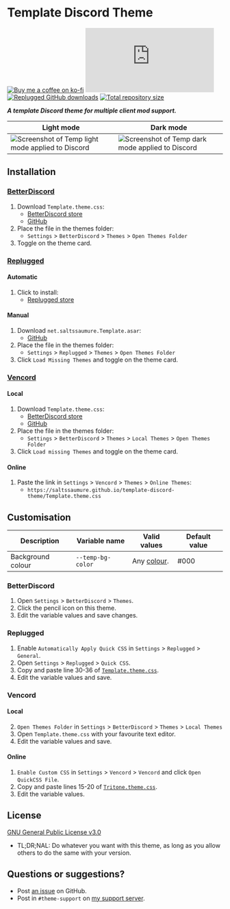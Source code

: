 [light]:            https://user-images.githubusercontent.com/29710355/231909647-72871e7f-8763-4174-9c71-5f1bb7d401bc.png
[dark]:             https://user-images.githubusercontent.com/29710355/231909520-b24c4301-2d90-4c6c-9e5d-ca9ce20e3ba6.png

[css-color]:        https://developer.mozilla.org/en-US/docs/Web/CSS/color_value
[discord]:          https://discord.gg/uy8nKQVatp

[BetterDiscord]:    https://betterdiscord.app/
[Replugged]:        https://replugged.dev/
[Vencord]:          https://github.com/Vendicated/Vencord

[shield-donate]:    https://img.shields.io/badge/Donate-ko--fi-orange?style=flat-square&logo=kofi&logoColor=orange
[ko-fi]:            https://ko-fi.com/saltssaumure "Buy me a coffee!"

[shield-bd-dl]:     https://img.shields.io/github/downloads/Saltssaumure/template-discord-theme/Template.theme.css?color=purple&label=Downloads&style=flat-square
[shield-asar-dl]:   https://img.shields.io/github/downloads/Saltssaumure/template-discord-theme/net.saltssaumure.Template.asar?color=purple&label=Downloads&style=flat-square
[shield-repo-size]: https://img.shields.io/github/repo-size/Saltssaumure/template-discord-theme?label=Repository&style=flat-square "Total size"

[github]:           https://github.com/Saltssaumure/template-discord-theme
[license]:          https://github.com/Saltssaumure/template-discord-theme/blob/main/LICENSE
[issues]:           https://github.com/Saltssaumure/template-discord-theme/issues
[.theme.css]:       https://github.com/Saltssaumure/template-discord-theme/blob/main/Template.theme.css

[release-bd]:       https://betterdiscord.app/theme/?id=000 "BetterDiscord store page"
[release-bd-gh]:    https://github.com/Saltssaumure/Squared/releases/latest/download/Template.theme.css "Latest release"
[release-rp]:       https://replugged.dev/store/net.saltssaumure.Template "Replugged store page"
[release-rp-gh]:    https://github.com/Saltssaumure/Squared/releases/latest/download/net.saltssaumure.Template.asar "Latest release"

# Template Discord Theme
[![Buy me a coffee on ko-fi][shield-donate]][ko-fi]
[![BetterDiscord GitHub downloads][shield-bd-dl]][release-bd-gh]
[![Replugged GitHub downloads][shield-asar-dl]][release-rp-gh]
[![Total repository size][shield-repo-size]][github]

***A template Discord theme for multiple client mod support.***

| Light mode                                                 | Dark mode                                                |
| ---------------------------------------------------------- | -------------------------------------------------------- |
| ![Screenshot of Temp light mode applied to Discord][light] | ![Screenshot of Temp dark mode applied to Discord][dark] |

## Installation

### [BetterDiscord][BetterDiscord]
1. Download `Template.theme.css`:
    - [BetterDiscord store][release-bd]
    - [GitHub][release-bd-gh]
2. Place the file in the themes folder:
    - `Settings` > `BetterDiscord` > `Themes` > `Open Themes Folder`
3. Toggle on the theme card.

### [Replugged][Replugged]
#### Automatic
1. Click to install:
    - [Replugged store][release-rp]

#### Manual
1. Download `net.saltssaumure.Template.asar`:
    - [GitHub][release-rp-gh]
2. Place the file in the themes folder:
    - `Settings` > `Replugged` > `Themes` > `Open Themes Folder`
3. Click `Load Missing Themes` and toggle on the theme card.

### [Vencord][Vencord]
#### Local
1. Download `Template.theme.css`:
    - [BetterDiscord store][release-bd]
    - [GitHub][release-bd-gh]
2. Place the file in the themes folder:
    - `Settings` > `BetterDiscord` > `Themes` > `Local Themes` > `Open Themes Folder`
3. Click `Load missing Themes` and toggle on the theme card.

#### Online
1. Paste the link in `Settings` > `Vencord` > `Themes` > `Online Themes`:
    - `https://saltssaumure.github.io/template-discord-theme/Template.theme.css`

## Customisation

| Description       | Variable name     | Valid values             | Default value |
| ----------------- | ----------------- | ------------------------ | ------------- |
| Background colour | `--temp-bg-color` | Any [colour][css-color]. | #000          |

### BetterDiscord
1. Open `Settings` > `BetterDiscord` > `Themes`.
2. Click the pencil icon on this theme.
3. Edit the variable values and save changes.

### Replugged
1. Enable `Automatically Apply Quick CSS` in `Settings` > `Replugged` > `General`.
1. Open `Settings` > `Replugged` > `Quick CSS`.
3. Copy and paste line 30-36 of [`Template.theme.css`][.theme.css].
3. Edit the variable values and save.

### Vencord
#### Local
2. `Open Themes Folder` in `Settings` > `BetterDiscord` > `Themes` > `Local Themes`
3. Open `Template.theme.css` with your favourite text editor.
4. Edit the variable values and save.
#### Online
1. `Enable Custom CSS` in `Settings` > `Vencord` > `Vencord` and click `Open QuickCSS File`.
2. Copy and paste lines 15-20 of [`Tritone.theme.css`][.theme.css].
3. Edit the variable values.

## License
[GNU General Public License v3.0][license]
- <span title="Too long; didn't read; not a lawyer">TL;DR;NAL</span>: Do whatever you want with this theme, as long as you allow others to do the same with your version.

## Questions or suggestions?
- Post [an issue][issues] on GitHub.
- Post in `#theme-support` on [my support server][discord].
